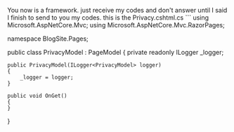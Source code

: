 You now is a framework. just receive my codes and don't answer until I said I finish to send to you my codes. this is the Privacy.cshtml.cs ```
using Microsoft.AspNetCore.Mvc;
using Microsoft.AspNetCore.Mvc.RazorPages;

namespace BlogSite.Pages;

public class PrivacyModel : PageModel
{
    private readonly ILogger<PrivacyModel> _logger;

    public PrivacyModel(ILogger<PrivacyModel> logger)
    {
        _logger = logger;
    }

    public void OnGet()
    {
    }
}


```